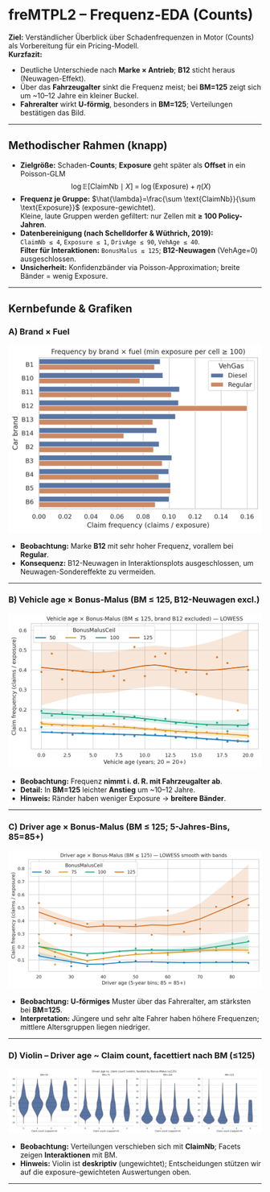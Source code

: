 # freMTPL2 – Frequenz-EDA (Counts)

**Ziel:** Verständlicher Überblick über Schadenfrequenzen in Motor (Counts) als Vorbereitung für ein Pricing-Modell.  
**Kurzfazit:**
- Deutliche Unterschiede nach **Marke × Antrieb**; **B12** sticht heraus (Neuwagen-Effekt).
- Über das **Fahrzeugalter** sinkt die Frequenz meist; bei **BM=125** zeigt sich um ~10–12 Jahre ein kleiner Buckel.
- **Fahreralter** wirkt **U-förmig**, besonders in **BM=125**; Verteilungen bestätigen das Bild.

---

## Methodischer Rahmen (knapp)

- **Zielgröße:** Schaden-**Counts**; **Exposure** geht später als **Offset** in ein Poisson-GLM  
  $$
  \log \mathbb{E}[\text{ClaimNb} \mid X] \;=\; \log(\text{Exposure}) + \eta(X)
  $$
- **Frequenz je Gruppe:** $\hat{\lambda}=\frac{\sum \text{ClaimNb}}{\sum \text{Exposure}}$ (exposure-gewichtet).  
  Kleine, laute Gruppen werden gefiltert: nur Zellen mit **≥ 100 Policy-Jahren**.
- **Datenbereinigung (nach Schelldorfer & Wüthrich, 2019):**  
  `ClaimNb ≤ 4`, `Exposure ≤ 1`, `DrivAge ≤ 90`, `VehAge ≤ 40`.  
  **Filter für Interaktionen:** `BonusMalus ≤ 125`; **B12-Neuwagen** (VehAge=0) ausgeschlossen.
- **Unsicherheit:** Konfidenzbänder via Poisson-Approximation; breite Bänder = wenig Exposure.

---

## Kernbefunde & Grafiken

### A) Brand × Fuel
![Brand × Fuel](reports/figs/A_brand_fuel.png)

- **Beobachtung:** Marke **B12** mit sehr hoher Frequenz, vorallem bei **Regular**.  
- **Konsequenz:** B12-Neuwagen in Interaktionsplots ausgeschlossen, um Neuwagen-Sondereffekte zu vermeiden.

---

### B) Vehicle age × Bonus-Malus (BM ≤ 125, B12-Neuwagen excl.)
![VehAge × BM](reports/figs/B_vehage_bm_lowess.png)

- **Beobachtung:** Frequenz **nimmt i. d. R. mit Fahrzeugalter ab**.  
- **Detail:** In **BM=125** leichter **Anstieg** um ~10–12 Jahre.  
- **Hinweis:** Ränder haben weniger Exposure → **breitere Bänder**.

---

### C) Driver age × Bonus-Malus (BM ≤ 125; 5-Jahres-Bins, 85=85+)
![DrivAge × BM](reports/figs/C_drivage_bm_lowess_weighted.png)

- **Beobachtung:** **U-förmiges** Muster über das Fahreralter, am stärksten bei **BM=125**.  
- **Interpretation:** Jüngere und sehr alte Fahrer haben höhere Frequenzen; mittlere Altersgruppen liegen niedriger.

---

### D) Violin – Driver age ~ Claim count, facettiert nach BM (≤125)
![Violin DrivAge ~ ClaimNb](reports/figs/D_violin_drivage_claims_by_bm.png)

- **Beobachtung:** Verteilungen verschieben sich mit **ClaimNb**; Facets zeigen **Interaktionen** mit BM.  
- **Hinweis:** Violin ist **deskriptiv** (ungewichtet); Entscheidungen stützen wir auf die exposure-gewichteten Auswertungen oben.

---
<!--
## Implikationen für die Modellierung

- **Baseline:** Poisson-GLM für **Counts** mit **log(Exposure) als Offset**.  
- **Form der Effekte:**
  - **Fahreralter:** nahe **monoton/U-förmig** → **Splines (GAM)** oder **monotone Constraints** im Boosting plausibel.
  - **Fahrzeugalter:** meist fallend → einfache Terme möglich; Splines prüfen.
  - **BM-Interaktionen:** sichtbar → ausgewählte Interaktionen modellieren bzw. additive Modelle mit Interaktionstermen nutzen.
- **Kategorische Features:** Low/Mid-Card → **One-Hot** (ggf. „Other“ für seltene Klassen); High-Card → **Target-Encoding out-of-fold** (Leckage vermeiden).

---

## Was wir **nicht** tun

- Keine Rohdaten im Repo; keine personenbezogenen Aussagen.  
- Keine regulatorischen Claims (IFRS/SII).  
- Keine Ziel-Leckage (Encodings später strikt **OOF**).

---

## Nächster Schritt

**Poisson-GLM (Baseline)** mit **Kalibrierungs-Plot** (Reliability) und **Lift/Gini** (OOF). Danach Vergleich mit **GAM** (Splines) und **Boosting** (Poisson/Tweedie); optional **EBM** oder **monotone LightGBM**.
-->